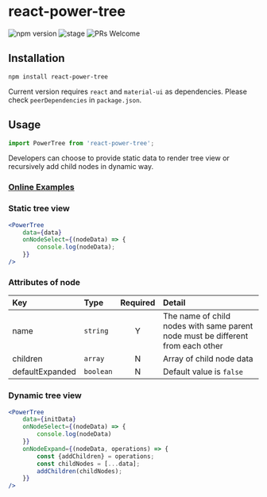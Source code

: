 # react-power-tree

![npm version](https://img.shields.io/npm/v/react-power-tree/latest.svg?registry_uri=https%3A%2F%2Fregistry.npmjs.com) ![stage](https://img.shields.io/badge/stage-alpha-red.svg) ![PRs Welcome](https://img.shields.io/badge/PRs-welcome-brightgreen.svg)

## Installation

```npm
npm install react-power-tree
```

Current version requires `react` and `material-ui` as dependencies. Please check `peerDependencies` in `package.json`. 

## Usage

```javascript
import PowerTree from 'react-power-tree';
```

Developers can choose to provide static data to render tree view or recursively add child nodes in dynamic way. 

### [Online Examples](https://naitianliu.github.io/react-power-tree/)

### Static tree view

```jsx harmony
<PowerTree
    data={data}
    onNodeSelect={(nodeData) => {
        console.log(nodeData);
    }}
/>
```

### Attributes of node

| Key | Type | Required |  Detail |
|:---|:---|:---:|:---|
| name | `string` | Y | The name of child nodes with same parent node must be different from each other |
| children | `array` | N | Array of child node data |
| defaultExpanded | `boolean` | N | Default value is `false` |

### Dynamic tree view

```jsx harmony
<PowerTree
    data={initData}
    onNodeSelect={(nodeData) => {
        console.log(nodeData)
    }}
    onNodeExpand={(nodeData, operations) => {
        const {addChildren} = operations;
        const childNodes = [...data];
        addChildren(childNodes);
    }}
/>
```